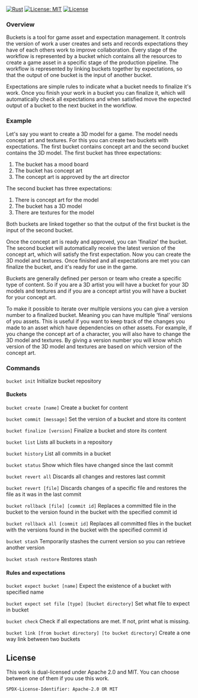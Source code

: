 [![Rust](https://github.com/3vilM33pl3/buckets/actions/workflows/ci.yml/badge.svg)](https://github.com/3vilM33pl3/buckets/actions/workflows/ci.yml)
[![License: MIT](https://img.shields.io/badge/License-MIT-yellow.svg)](https://opensource.org/licenses/MIT)
[![License](https://img.shields.io/badge/License-Apache_2.0-blue.svg)](https://opensource.org/licenses/Apache-2.0)




### Overview
Buckets is a tool for game asset and expectation management. It controls the version of work a user creates and
sets and records expectations they have of each others work to improve collaboration. Every stage of the workflow is 
represented by a bucket which contains all the resources to create a game asset in a specific stage of the
production pipeline. The workflow is represented by linking buckets together by expectations, so that the output of 
one bucket is the input of another bucket.

Expectations are simple rules to indicate what a bucket needs to finalize it's work.
Once you finish your work in a bucket you can finalize it, which will automatically check all expectations and
when satisfied move the expected output of a bucket to the next bucket in the workflow.

### Example
Let's say you want to create a 3D model for a game. The model needs concept art and textures.
For this you can create two buckets with expectations. The first bucket contains concept art and the second bucket
contains the 3D model. The first bucket has three expectations:
1. The bucket has a mood board
2. The bucket has concept art
3. The concept art is approved by the art director

The second bucket has three expectations:
1. There is concept art for the model
2. The bucket has a 3D model
3. There are textures for the model

Both buckets are linked together so that the output of the first bucket is the input of the second bucket.

Once the concept art is ready and approved, you can 'finalize' the bucket. The second bucket will automatically receive the latest version of the concept art,
which will satisfy the first expectation. Now you can create the 3D model and textures. Once finished and all expectations are met
you can finalize the bucket, and it's ready for use in the game.

Buckets are generally defined per person or team who create a specific type of content. So if you are a 3D artist you will have a bucket for
your 3D models and textures and if you are a concept artist you will have a bucket for your concept art.

To make it possible to iterate over multiple versions you can give a version number to a finalized bucket.
Meaning you can have multiple 'final' versions of you assets. This is useful if you want to keep track of the
changes you made to an asset which have dependencies on other assets. For example, if you change the concept art
of a character, you will also have to change the 3D model and textures. By giving a version number you will know
which version of the 3D model and textures are based on which version of the concept art.

### Commands
`bucket init`
Initialize bucket repository

#### Buckets
`bucket create [name]`
Create a bucket for content

`bucket commit [message]`
Set the version of a bucket and store its content

`bucket finalize [version]`
Finalize a bucket and store its content

`bucket list`
Lists all buckets in a repository

`bucket history`
List all commits in a bucket

`bucket status`
Show which files have changed since the last commit

`bucket revert all`
Discards all changes and restores last commit

`bucket revert [file]`
Discards changes of a specific file and restores the file as it was in the
last commit

`bucket rollback [file] [commit id]`
Replaces a committed file in the bucket to the version found in the bucket with the specified commit id

`bucket rollback all [commit id]`
Replaces all committed files in the bucket with the versions found in the bucket with the specified commit id

`bucket stash`
Temporarily stashes the current version so you can retrieve another version

`bucket stash restore`
Restores stash

#### Rules and expectations
`bucket expect bucket [name]`
Expect the existence of a bucket with specified name

`bucket expect set file [type] [bucket directory]`
Set what file to expect in bucket

`bucket check`
Check if all expectations are met. If not, print what is missing.

`bucket link [from bucket directory] [to bucket directory]`
Create a one way link between two buckets


## License

This work is dual-licensed under Apache 2.0 and MIT.
You can choose between one of them if you use this work.

`SPDX-License-Identifier: Apache-2.0 OR MIT`